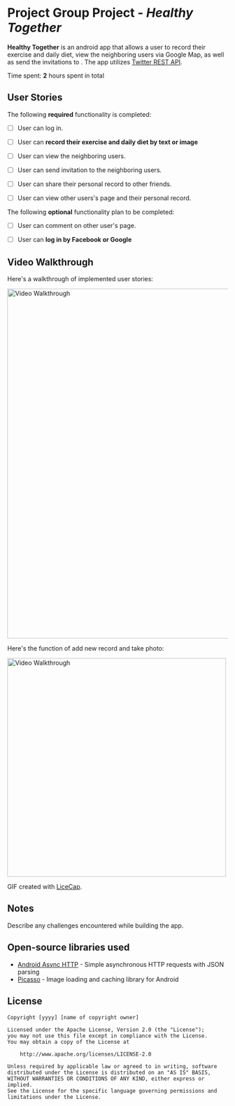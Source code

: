 # Project Group Project - *Healthy Together*

**Healthy Together** is an android app that allows a user to record their exercise and daily diet, view the neighboring users via Google Map, as well as send the invitations to . The app utilizes [Twitter REST API](https://dev.twitter.com/rest/public).

Time spent: **2** hours spent in total

## User Stories

The following **required** functionality is completed:

* [ ] User can log in.
* [ ] User can **record their exercise and daily diet by text or image**
* [ ] User can view the neighboring users.
* [ ] User can send invitation to the neighboring users.
* [ ] User can share their personal record to other friends.
* [ ] User can view other users's page and their personal record.


The following **optional** functionality plan to be completed:
* [ ] User can comment on other user's page.
* [ ] User can **log in by Facebook or Google**



## Video Walkthrough

Here's a walkthrough of implemented user stories:

<img src='https://cloud.githubusercontent.com/assets/5563183/23853587/36a771f6-0828-11e7-99be-f0c3f8662036.png' title='Video Walkthrough' width='800' alt='Video Walkthrough' />



Here's the function of add new record and take photo:

<img src='http://imgur.com/JlY83Ak.gif' title='Video Walkthrough' width='500' alt='Video Walkthrough' />

GIF created with [LiceCap](http://www.cockos.com/licecap/).

## Notes

Describe any challenges encountered while building the app.

## Open-source libraries used

- [Android Async HTTP](https://github.com/loopj/android-async-http) - Simple asynchronous HTTP requests with JSON parsing
- [Picasso](http://square.github.io/picasso/) - Image loading and caching library for Android

## License

    Copyright [yyyy] [name of copyright owner]

    Licensed under the Apache License, Version 2.0 (the "License");
    you may not use this file except in compliance with the License.
    You may obtain a copy of the License at

        http://www.apache.org/licenses/LICENSE-2.0

    Unless required by applicable law or agreed to in writing, software
    distributed under the License is distributed on an "AS IS" BASIS,
    WITHOUT WARRANTIES OR CONDITIONS OF ANY KIND, either express or implied.
    See the License for the specific language governing permissions and
    limitations under the License.
